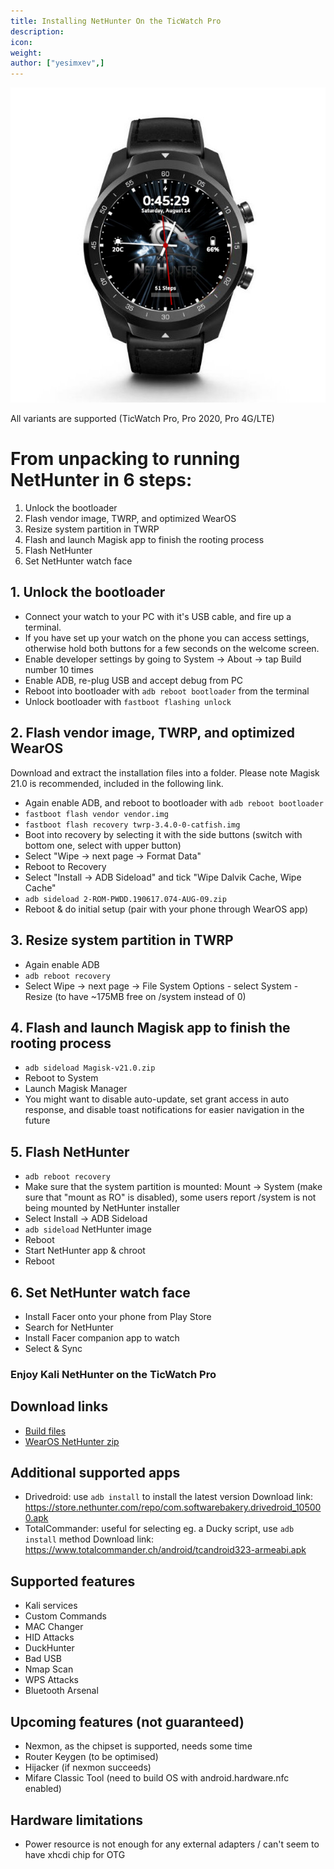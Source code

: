 ```yaml
---
title: Installing NetHunter On the TicWatch Pro
description:
icon:
weight:
author: ["yesimxev",]
---
```


![](NetHunter-TicWatch.png)

All variants are supported (TicWatch Pro, Pro 2020, Pro 4G/LTE)

# From unpacking to running NetHunter in 6 steps:

1. Unlock the bootloader
2. Flash vendor image, TWRP, and optimized WearOS
3. Resize system partition in TWRP
4. Flash and launch Magisk app to finish the rooting process
5. Flash NetHunter
6. Set NetHunter watch face 

## 1. Unlock the bootloader

- Connect your watch to your PC with it's USB cable, and fire up a terminal. 
- If you have set up your watch on the phone you can access settings, otherwise hold both buttons for a few seconds on the welcome screen.
- Enable developer settings by going to System -> About -> tap Build number 10 times
- Enable ADB, re-plug USB and accept debug from PC
- Reboot into bootloader with `adb reboot bootloader` from the terminal 
- Unlock bootloader with `fastboot flashing unlock`

## 2. Flash vendor image, TWRP, and optimized WearOS

Download and extract the installation files into a folder.
Please note Magisk 21.0 is recommended, included in the following link.

- Again enable ADB, and reboot to bootloader with `adb reboot bootloader`
- `fastboot flash vendor vendor.img`
- `fastboot flash recovery twrp-3.4.0-0-catfish.img`
- Boot into recovery by selecting it with the side buttons (switch with bottom one, select with upper button)
- Select "Wipe -> next page -> Format Data"
- Reboot to Recovery
- Select "Install -> ADB Sideload" and tick "Wipe Dalvik Cache, Wipe Cache"
- `adb sideload 2-ROM-PWDD.190617.074-AUG-09.zip`
- Reboot & do initial setup (pair with your phone through WearOS app)

## 3. Resize system partition in TWRP

- Again enable ADB
- `adb reboot recovery`
- Select Wipe -> next page -> File System Options - select System - Resize (to have ~175MB free on /system instead of 0)

## 4. Flash and launch Magisk app to finish the rooting process

- `adb sideload Magisk-v21.0.zip`
- Reboot to System
- Launch Magisk Manager
- You might want to disable auto-update, set grant access in auto response, and disable toast notifications for easier navigation in the future

## 5. Flash NetHunter

- `adb reboot recovery`
- Make sure that the system partition is mounted: Mount -> System (make sure that "mount as RO" is disabled), some users report /system is not being mounted by NetHunter installer
- Select Install -> ADB Sideload
- `adb sideload` NetHunter image
- Reboot 
- Start NetHunter app & chroot
- Reboot

## 6. Set NetHunter watch face

- Install Facer onto your phone from Play Store
- Search for NetHunter
- Install Facer companion app to watch
- Select & Sync

### Enjoy Kali NetHunter on the TicWatch Pro

## Download links

- [Build files](https://build.nethunter.com/contributors/re4son/catfish/TicWatch_Pro_NetHunter_files.zip)
- [WearOS NetHunter zip](https://kali.download/nethunter-images/kali-2023.2/nethunter-2023.2-ticwatchpro-wearos-kalifs-nano.zip)

## Additional supported apps

- Drivedroid: use `adb install` to install the latest version
Download link: https://store.nethunter.com/repo/com.softwarebakery.drivedroid_105000.apk
- TotalCommander: useful for selecting eg. a Ducky script, use `adb install` method
Download link: https://www.totalcommander.ch/android/tcandroid323-armeabi.apk

## Supported features

- Kali services
- Custom Commands
- MAC Changer
- HID Attacks
- DuckHunter
- Bad USB
- Nmap Scan
- WPS Attacks
- Bluetooth Arsenal

## Upcoming features (not guaranteed)

- Nexmon, as the chipset is supported, needs some time
- Router Keygen (to be optimised)
- Hijacker (if nexmon succeeds)
- Mifare Classic Tool (need to build OS with android.hardware.nfc enabled)

## Hardware limitations

- Power resource is not enough for any external adapters / can't seem to have xhcdi chip for OTG
